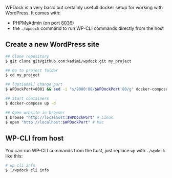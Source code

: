 WPDock is a very basic but certainly usefull docker setup for working with WordPress. It comes with: 

- PHPMyAdmin (on port [8036](http://localhost:8036))
- the `./wpdock` command to run WP-CLI commands directly from the host

## Create a new WordPress site

```sh
## Clone repository
$ git clone git@github.com:kadimi/wpdock.git my_project

## Go to project folder
$ cd my_project

## [Optional] Change port
$ WPDockPort=8081 && sed -i "s/8080:80/$WPDockPort:80/g" docker-compose.yml

## Start containers
$ docker-compose up -d

## Open website in browser
$ browse "http://localhost:$WPDockPort" # Linux
$ open "http://localhost:$WPDockPort" # Mac
```

## WP-CLI from host

You can run WP-CLI commands from the host, just replace `wp` with  `./wpdock` like this:

```sh
# wp cli info
$ ./wpdock cli info
``` 